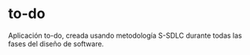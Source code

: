 # to-do
Aplicación to-do, creada usando metodología S-SDLC durante todas las fases del diseño de software.
